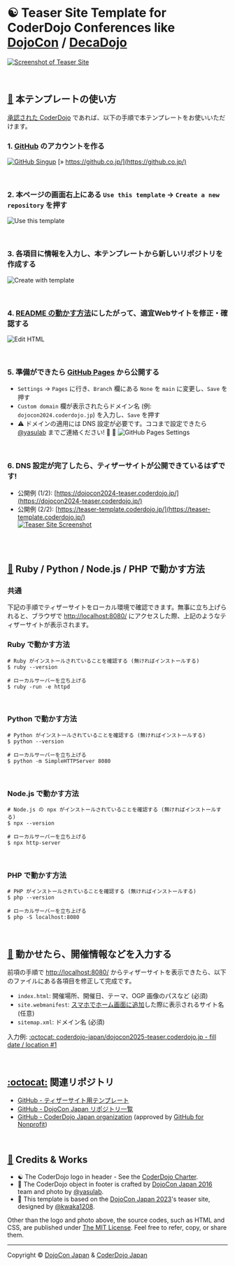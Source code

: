 # :yin_yang: Teaser Site Template for CoderDojo Conferences like [DojoCon](https://dojocon.coderdojo.jp/) / [DecaDojo](https://decadojo.coderdojo.jp/)

[![Screenshot of Teaser Site](https://github.com/coderdojo-japan/teaser-template.coderdojo.jp/blob/main/img/readme-cover.gif?raw=true)](https://teaser-template.coderdojo.jp/)

<br>

<div id='howto'></div>

## [:beginner:](#howto) 本テンプレートの使い方

[承認された CoderDojo](https://coderdojo.jp/#dojos) であれば、以下の手順で本テンプレートをお使いいただけます。

### 1. [GitHub](https://github.co.jp/) のアカウントを作る
[![GitHub Singup](https://github.com/coderdojo-japan/teaser-template.coderdojo.jp/blob/main/img/readme-github.png?raw=true)](https://github.co.jp/)
[&raquo; https://github.co.jp/](https://github.co.jp/)

<br>


### 2. 本ページの画面右上にある `Use this template` -> `Create a new repository` を押す
![Use this template](https://github.com/coderdojo-japan/teaser-template.coderdojo.jp/blob/main/img/readme-template.png?raw=true)

<br>


### 3. 各項目に情報を入力し、本テンプレートから新しいリポジトリを作成する
![Create with template](https://github.com/coderdojo-japan/teaser-template.coderdojo.jp/blob/main/img/readme-create.png?raw=true)

<br>


### 4. [README の動かす方法](#setup)にしたがって、適宜Webサイトを修正・確認する
![Edit HTML](https://github.com/coderdojo-japan/teaser-template.coderdojo.jp/blob/main/img/readme-edit.png?raw=true)

<br>


### 5. 準備ができたら [GitHub Pages](https://www.google.com/search?q=GitHub+Pages) から公開する
- `Settings` -> `Pages` に行き、`Branch` 欄にある `None` を `main` に変更し、`Save` を押す
- `Custom domain` 欄が表示されたらドメイン名 (例: `dojocon2024.coderdojo.jp`) を入力し、`Save` を押す
- :warning: ドメインの適用には DNS 設定が必要です。ココまで設定できたら [@yasulab](https://github.com/yasulab) までご連絡ください! :email: :dash:
   ![GitHub Pages Settings](https://github.com/coderdojo-japan/teaser-template.coderdojo.jp/blob/main/img/readme-domain.png?raw=true)

<br>


### 6. DNS 設定が完了したら、ティザーサイトが公開できているはずです!
- 公開例 (1/2): [https://dojocon2024-teaser.coderdojo.jp/](https://dojocon2024-teaser.coderdojo.jp/)
- 公開例 (2/2): [https://teaser-template.coderdojo.jp/](https://teaser-template.coderdojo.jp/)  
  [![Teaser Site Screenshot](https://github.com/coderdojo-japan/teaser-template.coderdojo.jp/blob/main/img/readme-cover.gif?raw=true)](https://teaser-template.coderdojo.jp/)

<br>


<div id='setup'></div>

<br>

## [:wrench:](#setup) Ruby / Python / Node.js / PHP で動かす方法

### 共通

下記の手順でティザーサイトをローカル環境で確認できます。無事に立ち上げられると、ブラウザで [http://localhost:8080/](http://localhost:8080/) にアクセスした際、上記のようなティザーサイトが表示されます。

### Ruby で動かす方法

```shell
# Ruby がインストールされていることを確認する (無ければインストールする)
$ ruby --version

# ローカルサーバーを立ち上げる
$ ruby -run -e httpd
```

<br>


### Python で動かす方法

```shell
# Python がインストールされていることを確認する (無ければインストールする)
$ python --version

# ローカルサーバーを立ち上げる
$ python -m SimpleHTTPServer 8080
```

<br>


### Node.js で動かす方法

```shell
# Node.js の npx がインストールされていることを確認する (無ければインストールする)
$ npx --version

# ローカルサーバーを立ち上げる
$ npx http-server
```

<br>

### PHP で動かす方法

```shell
# PHP がインストールされていることを確認する (無ければインストールする)
$ php --version

# ローカルサーバーを立ち上げる
$ php -S localhost:8080
```


<div id='customize'></div>

<br>

## [:memo:](#customize) 動かせたら、開催情報などを入力する

前項の手順で [http://localhost:8080/](http://localhost:8080/) からティザーサイトを表示できたら、以下のファイルにある各項目を修正して完成です。

- `index.html`: 開催場所、開催日、テーマ、OGP 画像のパスなど (必須)
- `site.webmanifest`: [スマホでホーム画面に追加](https://www.google.com/search?q=スマホ+ホーム画面+追加)した際に表示されるサイト名 (任意)
- `sitemap.xml`: ドメイン名 (必須)

入力例: [:octocat: coderdojo-japan/dojocon2025-teaser.coderdojo.jp - fill date / location #1](https://github.com/coderdojo-japan/dojocon2025-teaser.coderdojo.jp/pull/1/files)



<div id='references'></div>

<br>

## [:octocat:](#references) 関連リポジトリ

- [GitHub - ティザーサイト用テンプレート](https://github.com/coderdojo-japan/teaser-template.coderdojo.jp)
- [GitHub - DojoCon Japan リポジトリ一覧](https://github.com/search?q=org%3Acoderdojo-japan%20dojocon&type=repositories)
- [GitHub - CoderDojo Japan organization](https://github.com/coderdojo-japan) (approved by [GitHub for Nonprofit](https://news.coderdojo.jp/2019/08/29/github-for-nonprofit/))

<br>

<div id='license'></div>

## [:handshake:](#license) Credits & Works

- :yin_yang: The CoderDojo logo in header - See the [CoderDojo Charter](https://coderdojo.jp/charter).
- :camera_flash: The CoderDojo object in footer is crafted by [DojoCon Japan 2016](https://dojocon2016.coderdojo.jp/) team and photo by [@yasulab](https://github.com/yasulab).
- :art: This template is based on the [DojoCon Japan 2023](https://dojocon2023.coderdojo.jp/)'s teaser site, designed by [@kwaka1208](https://github.com/kwaka1208).

Other than the logo and photo above, the source codes, such as HTML and CSS, are published under [The MIT License](https://github.com/coderdojo-japan/teaser-template.coderdojo.jp/blob/main/LICENSE.md). Feel free to refer, copy, or share them.

-----

Copyright ©  [DojoCon Japan](https://dojocon.coderdojo.jp/) & [CoderDojo Japan](https://github.com/coderdojo-japan)

